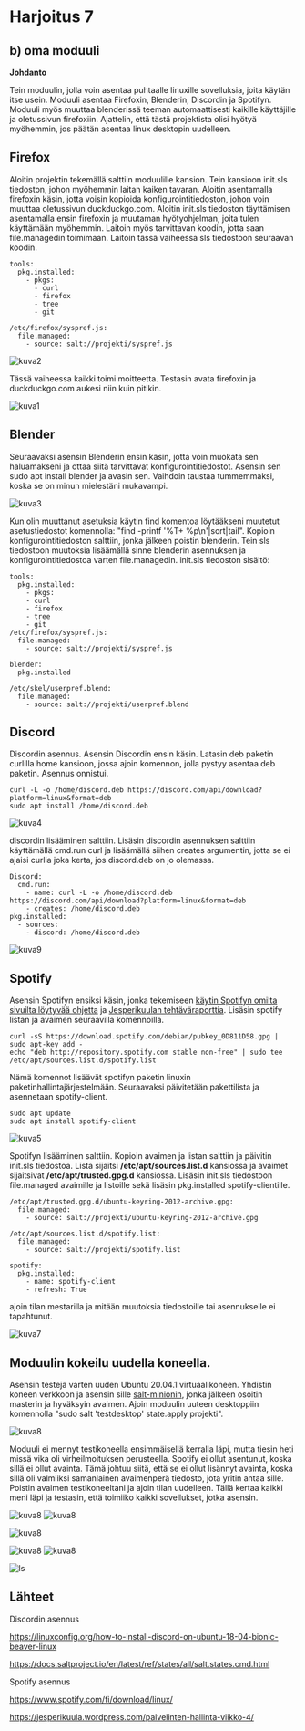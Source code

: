 # Harjoitus 7

## b) oma moduuli

**Johdanto**

Tein moduulin, jolla voin asentaa puhtaalle linuxille sovelluksia, joita käytän itse usein. Moduuli asentaa Firefoxin, Blenderin, Discordin ja Spotifyn. Moduuli myös muuttaa blenderissä teeman automaattisesti kaikille käyttäjille ja oletussivun firefoxiin. Ajattelin, että tästä projektista olisi hyötyä myöhemmin, jos päätän asentaa linux desktopin uudelleen. 

## Firefox

Aloitin projektin tekemällä salttiin moduulille kansion. Tein kansioon init.sls tiedoston, johon myöhemmin laitan kaiken tavaran. Aloitin asentamalla firefoxin käsin, jotta voisin kopioida konfigurointitiedoston, johon voin muuttaa oletussivun duckduckgo.com. Aloitin init.sls tiedoston täyttämisen asentamalla ensin firefoxin ja muutaman hyötyohjelman, joita tulen käyttämään myöhemmin. Laitoin myös tarvittavan koodin, jotta saan file.managedin toimimaan. Laitoin tässä vaiheessa sls tiedostoon seuraavan koodin.

	tools:
	  pkg.installed:
	    - pkgs:
	      - curl
   	      - firefox
	      - tree
	      - git
	      
	/etc/firefox/syspref.js:
  	  file.managed:
 	    - source: salt://projekti/syspref.js

![kuva2](/images/kuva2.png)

Tässä vaiheessa kaikki toimi moitteetta. Testasin avata firefoxin ja duckduckgo.com aukesi niin kuin pitikin. 

![kuva1](/images/kuva3.png)

## Blender

Seuraavaksi asensin Blenderin ensin käsin, jotta voin muokata sen haluamakseni ja ottaa siitä tarvittavat konfigurointitiedostot. Asensin sen sudo apt install blender ja avasin sen. Vaihdoin taustaa tummemmaksi, koska se on minun mielestäni mukavampi. 

![kuva3](images/kuva4.png)

Kun olin muuttanut asetuksia käytin find komentoa löytääkseni muutetut asetustiedostot komennolla: "find -printf '%T+ %p\n'|sort|tail". Kopioin konfigurointitiedoston salttiin, jonka jälkeen poistin blenderin. Tein sls tiedostoon muutoksia lisäämällä sinne blenderin asennuksen ja konfigurointitiedostoa varten file.managedin. init.sls tiedoston sisältö:

	tools:
	  pkg.installed:
	    - pkgs:
	    - curl
	    - firefox
	    - tree
	    - git
	/etc/firefox/syspref.js:
	  file.managed:
	    - source: salt://projekti/syspref.js

	blender:
	  pkg.installed
  
	/etc/skel/userpref.blend:
	  file.managed:
	    - source: salt://projekti/userpref.blend
	    
## Discord

Discordin asennus. Asensin Discordin ensin käsin. Latasin deb paketin curlilla home kansioon, jossa ajoin komennon, jolla pystyy asentaa deb paketin. Asennus onnistui.

	curl -L -o /home/discord.deb https://discord.com/api/download?platform=linux&format=deb
	sudo apt install /home/discord.deb

![kuva4](/images/kuva6.png)

discordin lisääminen salttiin. Lisäsin discordin asennuksen salttiin käyttämällä cmd.run curl ja lisäämällä siihen creates argumentin, jotta se ei ajaisi curlia joka kerta, jos discord.deb on jo olemassa.  

	Discord:
	  cmd.run:
	    - name: curl -L -o /home/discord.deb https://discord.com/api/download?platform=linux&format=deb
	    - creates: /home/discord.deb
	pkg.installed:
	  - sources:
	    - discord: /home/discord.deb
	    
![kuva9](/images/kuva9.png)

## Spotify

Asensin Spotifyn ensiksi käsin, jonka tekemiseen [käytin Spotifyn omilta sivuilta löytyvää ohjetta](https://www.spotify.com/fi/download/linux/) ja [Jesperikuulan tehtäväraporttia](https://jesperikuula.wordpress.com/palvelinten-hallinta-viikko-4/). Lisäsin spotify listan ja avaimen seuraavilla komennoilla.

	curl -sS https://download.spotify.com/debian/pubkey_0D811D58.gpg | sudo apt-key add - 
	echo "deb http://repository.spotify.com stable non-free" | sudo tee /etc/apt/sources.list.d/spotify.list
	
Nämä komennot lisäävät spotifyn paketin linuxin paketinhallintajärjestelmään. Seuraavaksi päivitetään pakettilista ja asennetaan spotify-client.

	sudo apt update
	sudo apt install spotify-client
	
![kuva5](/images/kuva5.png)

Spotifyn lisääminen salttiin. Kopioin avaimen ja listan salttiin ja päivitin init.sls tiedostoa. Lista sijaitsi **/etc/apt/sources.list.d** kansiossa ja avaimet sijaitsivat **/etc/apt/trusted.gpg.d** kansiossa. Lisäsin init.sls tiedostoon file.managed avaimille ja listoille sekä lisäsin pkg.installed spotify-clientille.

	/etc/apt/trusted.gpg.d/ubuntu-keyring-2012-archive.gpg:
	  file.managed:
	    - source: salt://projekti/ubuntu-keyring-2012-archive.gpg

	/etc/apt/sources.list.d/spotify.list:
	  file.managed:
	    - source: salt://projekti/spotify.list

	spotify:
	  pkg.installed:
	    - name: spotify-client
	    - refresh: True

ajoin tilan mestarilla ja mitään muutoksia tiedostoille tai asennukselle ei tapahtunut.

![kuva7](/images/kuva7.png)

## Moduulin kokeilu uudella koneella. 

Asensin testejä varten uuden Ubuntu 20.04.1 virtuaalikoneen. Yhdistin koneen verkkoon ja asensin sille [salt-minionin](https://repo.saltproject.io/#ubuntu), jonka jälkeen osoitin masterin ja hyväksyin avaimen. Ajoin moduulin uuteen desktoppiin komennolla "sudo salt 'testdesktop' state.apply projekti".

![kuva8](/images/kuva8.png)

Moduuli ei mennyt  testikoneella ensimmäisellä kerralla läpi, mutta tiesin heti missä vika oli virheilmoituksen perusteella. Spotify ei ollut asentunut, koska sillä ei ollut avainta. Tämä johtuu siitä, että se ei ollut lisännyt avainta, koska sillä oli valmiiksi samanlainen avaimenperä tiedosto, jota yritin antaa sille. Poistin avaimen testikoneeltani ja ajoin tilan uudelleen. Tällä kertaa kaikki meni läpi ja testasin, että toimiiko kaikki sovellukset, jotka asensin. 

![kuva8](/images/kuva10.png) ![kuva8](/images/kuva11.png)

![kuva8](/images/kuva15.png)

![kuva8](/images/kuva12.png) ![kuva8](/images/kuva13.png)

![ls](/images/kuva14.png)

## Lähteet

Discordin asennus

https://linuxconfig.org/how-to-install-discord-on-ubuntu-18-04-bionic-beaver-linux

https://docs.saltproject.io/en/latest/ref/states/all/salt.states.cmd.html

Spotify asennus

https://www.spotify.com/fi/download/linux/

https://jesperikuula.wordpress.com/palvelinten-hallinta-viikko-4/
